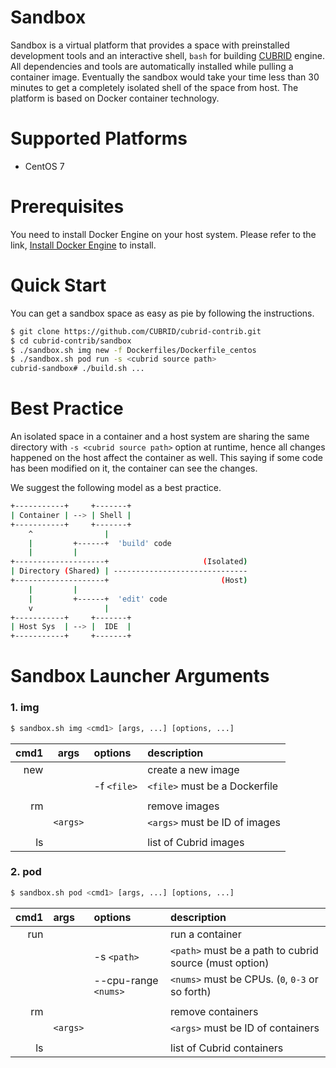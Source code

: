 # Sandbox
Sandbox is a virtual platform that provides a space with preinstalled development tools and an interactive shell, `bash` for building [CUBRID](https://github.com/CUBRID/cubrid) engine. All dependencies and tools are automatically installed while pulling a container image. Eventually the sandbox would take your time less than 30 minutes to get a completely isolated shell of the space from host. The platform is based on Docker container technology.

# Supported Platforms
- CentOS 7

# Prerequisites
You need to install Docker Engine on your host system. Please refer to the link, [Install Docker Engine](https://docs.docker.com/engine/install/) to install.

# Quick Start
You can get a sandbox space as easy as pie by following the instructions.
```sh
$ git clone https://github.com/CUBRID/cubrid-contrib.git
$ cd cubrid-contrib/sandbox
$ ./sandbox.sh img new -f Dockerfiles/Dockerfile_centos
$ ./sandbox.sh pod run -s <cubrid source path>
cubrid-sandbox# ./build.sh ...
```

# Best Practice
An isolated space in a container and a host system are sharing the same directory with `-s <cubrid source path>` option at runtime, hence all changes happened on the host affect the container as well. This saying if some code has been modified on it, the container can see the changes.

We suggest the following model as a best practice.
```sh
+-----------+     +-------+
| Container | --> | Shell |
+-----------+     +-------+
    ^                |
    |         +------+  'build' code
    |         |
+--------------------+                     (Isolated)
| Directory (Shared) | ------------------------------
+--------------------+                         (Host)
    |         |
    |         +------+  'edit' code
    v                |
+-----------+     +-------+
| Host Sys  | --> |  IDE  |
+-----------+     +-------+
```

# Sandbox Launcher Arguments
### 1. img
```sh
$ sandbox.sh img <cmd1> [args, ...] [options, ...]
```
|  cmd1  |  args  |  options  |  description  |
|-------:|:------:|:----------|:--------------|
| new    |        |           | create a new image |
|        |        | -f `<file>` | `<file>` must be a Dockerfile |
|        |        |           |               |
| rm     |        |           | remove images |
|        | `<args>` |           | `<args>` must be ID of images |
|        |        |           |               |
| ls     |        |           | list of Cubrid images |

### 2. pod
```sh
$ sandbox.sh pod <cmd1> [args, ...] [options, ...]
```
|  cmd1  |  args  |  options  |  description  |
|-------:|:-------|:----------|:--------------|
| run    |        |           | run a container |
|        |        | -s `<path>` | `<path>` must be a path to cubrid source (must option) |
|        |        | --cpu-range `<nums>` | `<nums>` must be CPUs. (`0`, `0-3` or so forth) |
|        |        |           |               |
| rm     |        |         | remove containers |
|        | `<args>` |         | `<args>` must be ID of containers |
|        |        |           |               |
| ls     |        |           | list of Cubrid containers |
